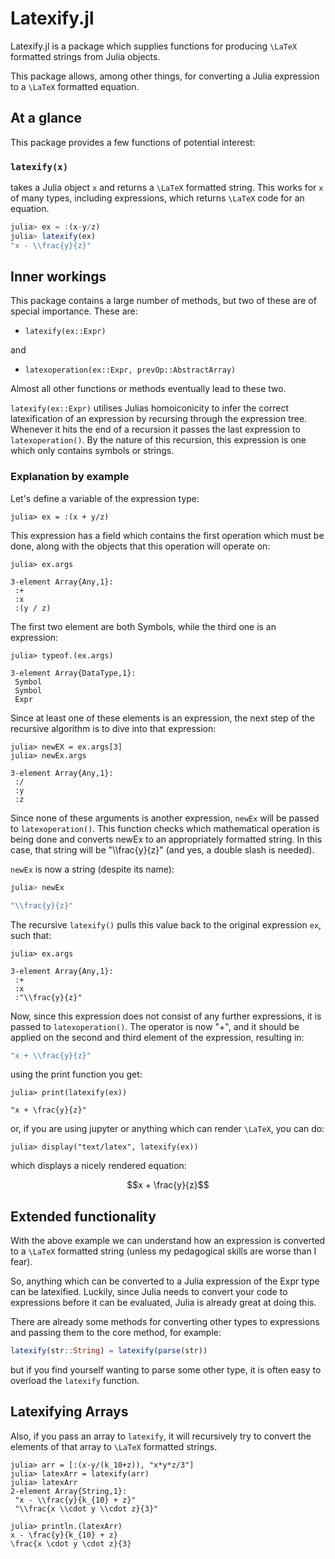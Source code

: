 # Latexify.jl

Latexify.jl is a package which supplies functions for producing ``\LaTeX`` formatted strings from Julia objects.

This package allows, among other things, for converting a Julia expression to a ``\LaTeX`` formatted equation.

## At a glance

This package provides a few functions of potential interest:

### `latexify(x)`
takes a Julia object `x` and returns a ``\LaTeX`` formatted string. This works for `x` of many types, including expressions, which returns ``\LaTeX`` code for an equation.

```julia
julia> ex = :(x-y/z)
julia> latexify(ex)
"x - \\frac{y}{z}"
```



## Inner workings

This package contains a large number of methods, but two of these are of special importance.
These are:

- `latexify(ex::Expr)`

and

- `latexoperation(ex::Expr, prevOp::AbstractArray)`

Almost all other functions or methods eventually lead to these two.

`latexify(ex::Expr)` utilises Julias homoiconicity to infer the correct latexification of an expression by recursing through the expression tree. Whenever it hits the end of a recursion it passes the last expression to `latexoperation()`.
By the nature of this recursion, this expression is one which only contains symbols or strings.

### Explanation by example

Let's define a variable of the expression type:
```julia-repl
julia> ex = :(x + y/z)
```

This expression has a field which contains the first operation which must be done, along with the objects that this operation will operate on:
```julia-repl
julia> ex.args

3-element Array{Any,1}:
 :+      
 :x      
 :(y / z)
```

The first two element are both Symbols, while the third one is an expression:
```julia-repl
julia> typeof.(ex.args)

3-element Array{DataType,1}:
 Symbol
 Symbol
 Expr
```

Since at least one of these elements is an expression, the next step of the recursive algorithm is to dive into that expression:

```julia-repl
julia> newEX = ex.args[3]
julia> newEx.args

3-element Array{Any,1}:
 :/
 :y
 :z
```

Since none of these arguments is another expression, `newEx` will be passed to `latexoperation()`.
This function checks which mathematical operation is being done and converts newEx to an appropriately formatted string.
In this case, that string will be "\\\\frac{y}{z}" (and yes, a double slash is needed).

`newEx` is now a string (despite its name):


```julia
julia> newEx

"\\frac{y}{z}"
```

The recursive `latexify()` pulls this value back to the original expression `ex`, such that:

```julia-repl
julia> ex.args

3-element Array{Any,1}:
 :+      
 :x      
 :"\\frac{y}{z}"
```

Now, since this expression does not consist of any further expressions, it is passed to `latexoperation()`.
The operator is now "+", and it should be applied on the second and third element of the expression, resulting in:

```julia
"x + \\frac{y}{z}"
```

using the print function you get:

```julia-repl
julia> print(latexify(ex))

"x + \frac{y}{z}"
```

or, if you are using jupyter or anything which can render ``\LaTeX``, you can do:


```julia-repl
julia> display("text/latex", latexify(ex))
```
which displays a nicely rendered equation:

```math
x + \frac{y}{z}
```



## Extended functionality


With the above example we can understand how an expression is converted to a ``\LaTeX`` formatted string (unless my pedagogical skills are worse than I fear).

So, anything which can be converted to a Julia expression of the Expr type can be latexified.
Luckily, since Julia needs to convert your code to expressions before it can be evaluated, Julia is already great at doing this.

There are already some methods for converting other types to expressions and passing them to the core method, for example:
```julia
latexify(str::String) = latexify(parse(str))
```
but if you find yourself wanting to parse some other type, it is often easy to overload the `latexify` function.


## Latexifying Arrays
Also, if you pass an array to `latexify`, it will recursively try to convert the elements of that array to ``\LaTeX`` formatted strings.


```julia-repl
julia> arr = [:(x-y/(k_10+z)), "x*y*z/3"]
julia> latexArr = latexify(arr)
julia> latexArr
2-element Array{String,1}:
 "x - \\frac{y}{k_{10} + z}"     
 "\\frac{x \\cdot y \\cdot z}{3}"

julia> println.(latexArr)
x - \frac{y}{k_{10} + z}
\frac{x \cdot y \cdot z}{3}
```
